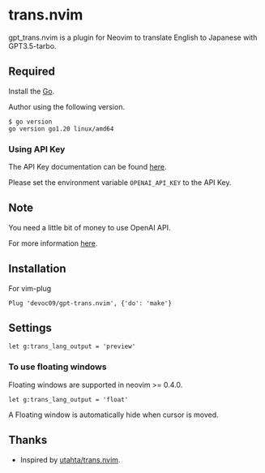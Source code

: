 # trans.nvim

gpt_trans.nvim is a plugin for Neovim to translate English to Japanese with GPT3.5-tarbo.

## Required
Install the [Go](https://go.dev/doc/install).

Author using the following version.
```
$ go version
go version go1.20 linux/amd64
```

### Using API Key

The API Key documentation can be found [here](https://platform.openai.com/docs/guides/production-best-practices/api-keys).

Please set the environment variable `OPENAI_API_KEY` to the API Key.

## Note

You need a little bit of money to use OpenAI API.

For more information [here](https://openai.com/pricing).

## Installation

For vim-plug
```viml
Plug 'devoc09/gpt-trans.nvim', {'do': 'make'}
```

## Settings

```viml
let g:trans_lang_output = 'preview'
```

### To use floating windows

Floating windows are supported in neovim >= 0.4.0.

```viml
let g:trans_lang_output = 'float'
```

A Floating window is automatically hide when cursor is moved.

## Thanks
- Inspired by [utahta/trans.nvim](https://github.com/utahta/trans.nvim).
